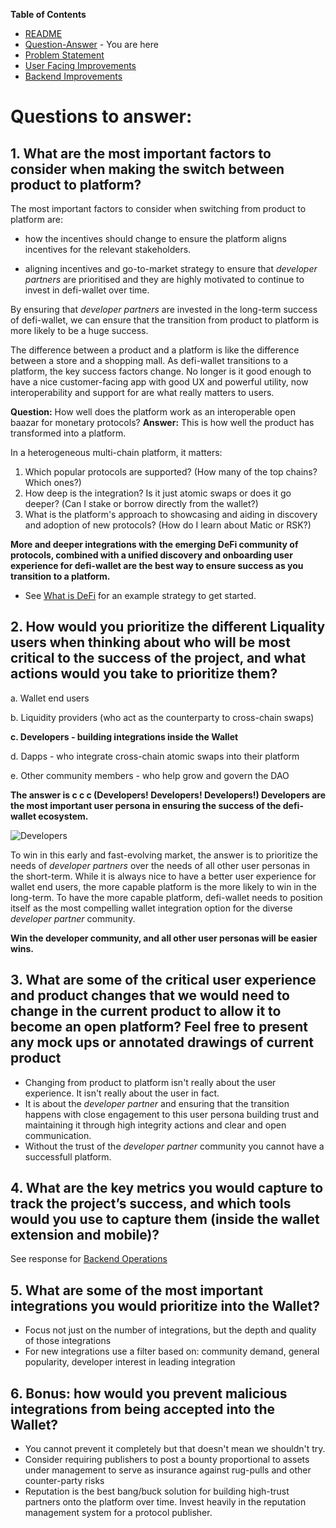 **Table of Contents**

* [README](https://github.com/alokm/defi-wallet/blob/main/README.md)
* [Question-Answer](https://github.com/alokm/defi-wallet/blob/main/question-answer.md) - You are here
* [Problem Statement](https://github.com/alokm/defi-wallet/blob/main/problem-statement.md) 
* [User Facing Improvements](https://github.com/alokm/defi-wallet/blob/main/user-facing.md#user-facing-product-improvements)
* [Backend Improvements](https://github.com/alokm/defi-wallet/blob/main/Backend.md#backend-product-operations)


# Questions to answer:

## 1. What are the most important factors to consider when making the switch between product to platform? 

The most important factors to consider when switching from product to platform are: 

* how the incentives should change to ensure the platform aligns incentives for the relevant stakeholders. 

* aligning incentives and go-to-market strategy to ensure that *developer partners* are prioritised and they are highly motivated to continue to invest in defi-wallet over time. 
 
By ensuring that *developer partners* are invested in the long-term success of defi-wallet, we can ensure that the transition from product to platform is more likely to be a huge success.

The difference between a product and a platform is like the difference between a store and a shopping mall. As defi-wallet transitions to a platform, the key success factors change. No longer is it good enough to have a nice customer-facing app with good UX and powerful utility, now interoperability and support for <insert my favorite protocol> are what really matters to users. 
  
**Question:** How well does the platform work as an interoperable open baazar for monetary protocols? 
**Answer:** This is how well the product has transformed into a platform.
  
In a heterogeneous multi-chain platform, it matters: 
1. Which popular protocols are supported? (How many of the top chains? Which ones?)
2. How deep is the integration? Is it just atomic swaps or does it go deeper? (Can I stake or borrow directly from the wallet?)
3. What is the platform's approach to showcasing and aiding in discovery and adoption of new protocols? (How do I learn about Matic or RSK?)
    
**More and deeper integrations with the emerging DeFi community of protocols, combined with a unified discovery and onboarding user experience for defi-wallet are the best way to ensure success as you transition to a platform.**
  
* See [What is DeFi](https://github.com/alokm/defi-wallet/blob/main/user-facing.md#3-what-is-defi) for an example strategy to get started.

## 2. How would you prioritize the different Liquality users when thinking about who will be most critical to the success of the project, and what actions would you take to prioritize them? 

a. Wallet end users

b. Liquidity providers (who act as the counterparty to cross-chain swaps) 

**c. Developers - building integrations inside the Wallet** 

d. Dapps - who integrate cross-chain atomic swaps into their platform 
  
e. Other community members - who help grow and govern the DAO 

**The answer is c c c (Developers! Developers! Developers!) 
Developers are the most important user persona in ensuring the success of the defi-wallet ecosystem.**

![Developers](https://i1.sndcdn.com/artworks-000006621616-ej5015-t500x500.jpg)

To win in this early and fast-evolving market, the answer is to prioritize the needs of *developer partners* over the needs of all other user personas in the short-term. While it is always nice to have a better user experience for wallet end users, the more capable platform is the more likely to win in the long-term. To have the more capable platform, defi-wallet needs to position itself as the most compelling wallet integration option for the diverse *developer partner* community. 
  
**Win the developer community, and all other user personas will be easier wins.**

## 3. What are some of the critical user experience and product changes that we would need to change in the current product to allow it to become an open platform? Feel free to present any mock ups or annotated drawings of current product 
  
* Changing from product to platform isn't really about the user experience. It isn't really about the user in fact. 
* It is about the *developer partner* and ensuring that the transition happens with close engagement to this user persona building trust and maintaining it through high integrity actions and clear and open communication. 
* Without the trust of the *developer partner* community you cannot have a successfull platform.

## 4. What are the key metrics you would capture to track the project’s success, and which tools would you use to capture them (inside the wallet extension and mobile)? 
  
See response for [Backend Operations](https://github.com/alokm/defi-wallet/blob/main/Backend.md)

## 5. What are some of the most important integrations you would prioritize into the Wallet? 
  
* Focus not just on the number of integrations, but the depth and quality of those integrations
* For new integrations use a filter based on: community demand, general popularity, developer interest in leading integration

## 6. Bonus: how would you prevent malicious integrations from being accepted into the Wallet?

* You cannot prevent it completely but that doesn't mean we shouldn't try.
* Consider requiring publishers to post a bounty proportional to assets under management to serve as insurance against rug-pulls and other counter-party risks
* Reputation is the best bang/buck solution for building high-trust partners onto the platform over time. Invest heavily in the reputation management system for a protocol publisher.
